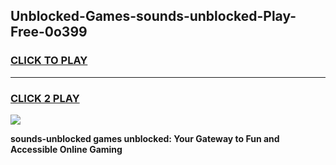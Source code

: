 
## Unblocked-Games-sounds-unblocked-Play-Free-0o399
<h3>
<a href="https://premium76.site?title=sounds-unblocked&ref=21A">CLICK TO PLAY</a></h3>
<hr>

<h3>
<a href="https://premium76.site?title=sounds-unblocked&ref=21A">CLICK 2 PLAY</a>
  
</h3>

<a href="https://premium76.site?title=sounds-unblocked&ref=21A"><img src="https://clearcache.store/games.png"></a>


**sounds-unblocked games unblocked: Your Gateway to Fun and Accessible Online Gaming**

